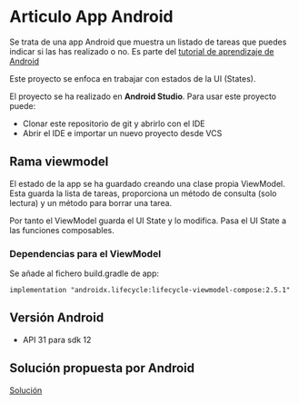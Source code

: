 # Articulo App Android
Se trata de una app Android que muestra un listado de tareas que puedes indicar si las has
realizado o no. Es parte del [tutorial de aprendizaje de Android](https://developer.android.com/codelabs/jetpack-compose-state)

Este proyecto se enfoca en trabajar con estados de la UI (States).

El proyecto se ha realizado en **Android Studio**. Para usar este proyecto puede:
* Clonar este repositorio de git y abrirlo con el IDE
* Abrir el IDE e importar un nuevo proyecto desde VCS

## Rama viewmodel
El estado de la app se ha guardado creando una clase propia ViewModel. Esta guarda la lista de 
tareas, proporciona un método de consulta (solo lectura) y un método para borrar una tarea.

Por tanto el ViewModel guarda el UI State y lo modifica. Pasa el UI State a las funciones
composables.

### Dependencias para el ViewModel
Se añade al fichero build.gradle de app:
```
implementation "androidx.lifecycle:lifecycle-viewmodel-compose:2.5.1"
```



## Versión Android
* API 31 para sdk 12
 
## Solución propuesta por Android
[Solución](https://github.com/googlecodelabs/android-compose-codelabs)
